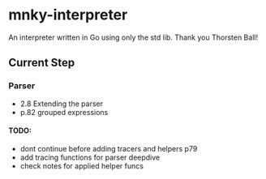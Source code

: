 # mnky-interpreter

An interpreter written in Go using only the std lib. Thank you Thorsten Ball!

## Current Step

### Parser

- 2.8 Extending the parser
- p.82 grouped expressions
#### TODO:
- dont continue before adding tracers and helpers p79
- add tracing functions for parser deepdive
- check notes for applied helper funcs

<!-- ```bash
  lexer.go
``` -->
